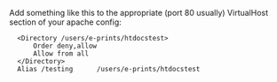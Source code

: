 
Add something like this to the appropriate (port 80 usually) VirtualHost section of your apache config:

```
  <Directory /users/e-prints/htdocstest>
      Order deny,allow
      Allow from all
  </Directory>
  Alias /testing      /users/e-prints/htdocstest

```